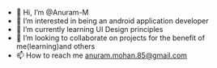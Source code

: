 - 👋 Hi, I’m @Anuram-M
- 👀 I’m interested in being an android application developer
- 🌱 I’m currently learning UI Design principles
- 💞️ I’m looking to collaborate on projects for the benefit of me(learning)and others
- 📫 How to reach me anuram.mohan.85@gmail.com

<!---
Anuram-M/Anuram-M is a ✨ special ✨ repository because its `README.md` (this file) appears on your GitHub profile.
You can click the Preview link to take a look at your changes.
--->
